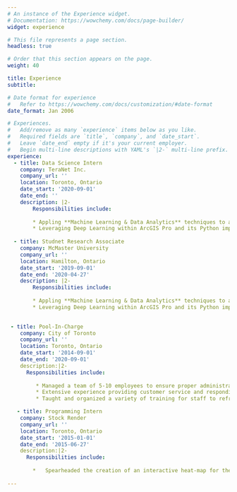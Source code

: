 ```yaml
---
# An instance of the Experience widget.
# Documentation: https://wowchemy.com/docs/page-builder/
widget: experience

# This file represents a page section.
headless: true

# Order that this section appears on the page.
weight: 40

title: Experience
subtitle:

# Date format for experience
#   Refer to https://wowchemy.com/docs/customization/#date-format
date_format: Jan 2006

# Experiences.
#   Add/remove as many `experience` items below as you like.
#   Required fields are `title`, `company`, and `date_start`.
#   Leave `date_end` empty if it's your current employer.
#   Begin multi-line descriptions with YAML's `|2-` multi-line prefix.
experience:
  - title: Data Science Intern
    company: TeraNet Inc.
    company_url: ''
    location: Toronto, Ontario
    date_start: '2020-09-01'
    date_end: ''
    description: |2-
        Responsibilities include:
        
        * Appling **Machine Learning & Data Analytics** techniques to aerial/satellite images of properties to extract structural features of residential buildings. 
        * Leveraging Deep Learning within ArcGIS Pro and its Python implementation with PyTorch to identify specific patterns. These include property type, type of roofing, property size, presence of a swimming pool etc.
        
  - title: Studnet Research Associate
    company: McMaster University
    company_url: ''
    location: Hamilton, Ontario
    date_start: '2019-09-01'
    date_end: '2020-04-27'
    description: |2-
        Responsibilities include:
        
        * Appling **Machine Learning & Data Analytics** techniques to aerial/satellite images of properties to extract structural features of residential buildings. 
        * Leveraging Deep Learning within ArcGIS Pro and its Python implementation with PyTorch to identify specific patterns. These include property type, type of roofing, property size, presence of a swimming pool etc.
    

 - title: Pool-In-Charge
    company: City of Toronto
    company_url: ''
    location: Toronto, Ontario
    date_start: '2014-09-01'
    date_end: '2020-09-01'
    description:|2-
      Responsibilities include:
      
         * Managed a team of 5-10 employees to ensure proper administration and operation of the pool.
         * Extensive experience providing customer service and responding to various inquiries to ensure satisfaction with services. Additionally, responded to a variety of first aid situations ensuring the safety of all patrons.
         * Taught and organized a variety of training for staff to refresh and keep the highest standard of safety.

   - title: Programming Intern
    company: Stock Render
    company_url: ''
    location: Toronto, Ontario
    date_start: '2015-01-01'
    date_end: '2015-06-27'
    description:|2-
      Responsibilities include:
      
        *	Spearheaded the creation of an interactive heat-map for the S&P 500 leveraging a variety of JavaScript libraries. Presented results to the CEO. The applet was added to the company’s public offerings.  
           
---
```


